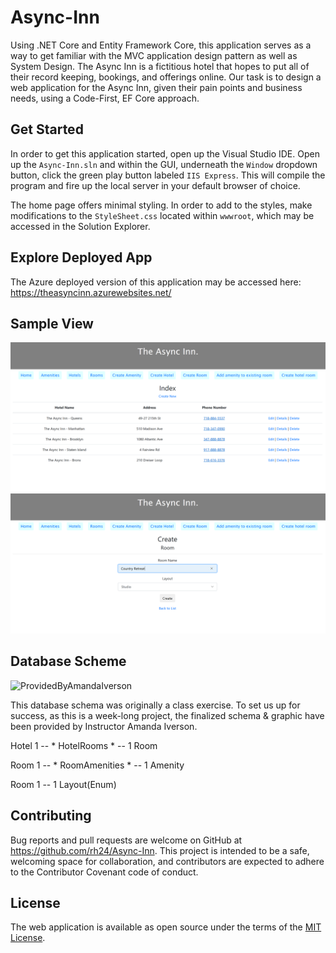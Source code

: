 # Async-Inn

Using .NET Core and Entity Framework Core, this application serves as a way to get familiar with the MVC application design pattern as well as System Design. The Async Inn is a fictitious hotel that hopes to put all of their record keeping, bookings, and offerings online. Our task is to design a web application for the Async Inn, given their pain points and business needs, using a Code-First, EF Core approach.

## Get Started

In order to get this application started, open up the Visual Studio IDE. Open up the `Async-Inn.sln` and within the GUI, underneath the `Window` dropdown button, click the green play button labeled `IIS Express`. This will compile the program and fire up the local server in your default browser of choice.

The home page offers minimal styling. In order to add to the styles, make modifications to the `StyleSheet.css` located within `wwwroot`, which may be accessed in the Solution Explorer.

## Explore Deployed App

The Azure deployed version of this application may be accessed here: https://theasyncinn.azurewebsites.net/

## Sample View

![Hotels](https://github.com/rh24/Async-Inn/blob/testing-deployment/assets/Deployed2.png)
![RoomsCreate](https://github.com/rh24/Async-Inn/blob/testing-deployment/assets/Deployed1.png)

## Database Scheme

![ProvidedByAmandaIverson](https://github.com/codefellows/seattle-dotnet-401d5/blob/master/Class13-EntityFramework/Resources/SchemaAsyncInn.png)

This database schema was originally a class exercise. To set us up for success, as this is a week-long project, the finalized schema & graphic have been provided by Instructor Amanda Iverson.

Hotel 1 -- * HotelRooms * -- 1 Room

Room 1 -- * RoomAmenities * -- 1 Amenity

Room 1 -- 1 Layout(Enum)

## Contributing

Bug reports and pull requests are welcome on GitHub at https://github.com/rh24/Async-Inn. This project is intended to be a safe, welcoming space for collaboration, and contributors are expected to adhere to the Contributor Covenant code of conduct.

## License

The web application is available as open source under the terms of the [MIT License](https://opensource.org/licenses/MIT).
